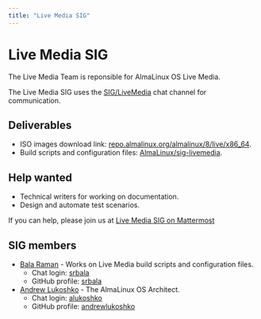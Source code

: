 ```yaml
---
title: "Live Media SIG"
---
```

# Live Media SIG

The Live Media Team is reponsible for AlmaLinux OS Live Media.

The Live Media SIG uses the [SIG/LiveMedia](https://chat.almalinux.org/almalinux/channels/siglivemedia)
chat channel for communication.


## Deliverables

* ISO images download link: [repo.almalinux.org/almalinux/8/live/x86_64](https://repo.almalinux.org/almalinux/8/live/x86_64/).
* Build scripts and configuration files: [AlmaLinux/sig-livemedia](https://github.com/AlmaLinux/sig-livemedia).



## Help wanted

* Technical writers for working on documentation.
* Design and automate test scenarios.


If you can help, please join us at [Live Media SIG on Mattermost](https://chat.almalinux.org/almalinux/channels/siglivemedia) 


## SIG members

* [Bala Raman](mailto:srbala@gmail.com) - Works on Live Media build scripts and configuration files.
  * Chat login: [srbala](https://chat.almalinux.org/almalinux/messages/@srbala)
  * GitHub profile: [srbala](https://github.com/srbala)
* [Andrew Lukoshko](mailto:alukoshko@almalinux.org) - The AlmaLinux OS Architect.
  * Chat login: [alukoshko](https://chat.almalinux.org/almalinux/messages/@alukoshko)
  * GitHub profile: [andrewlukoshko](https://github.com/andrewlukoshko)
